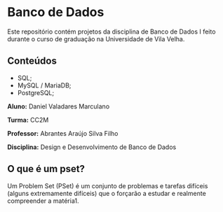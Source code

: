 # Banco de Dados
Este repositório contém projetos da disciplina de Banco de Dados I feito durante o curso de graduação na Universidade de Vila Velha. 


## Conteúdos
- SQL;
- MySQL / MariaDB;
- PostgreSQL;

**Aluno:** Daniel Valadares Marculano

**Turma:** CC2M

**Professor:** Abrantes Araújo Silva Filho

**Disciplina:** Design e Desenvolvimento de Banco de Dados

## O que é um pset?
Um Problem Set (PSet) é um conjunto de problemas e tarefas difíceis (alguns extremamente
difíceis) que o forçarão a estudar e realmente compreender a matéria1.
